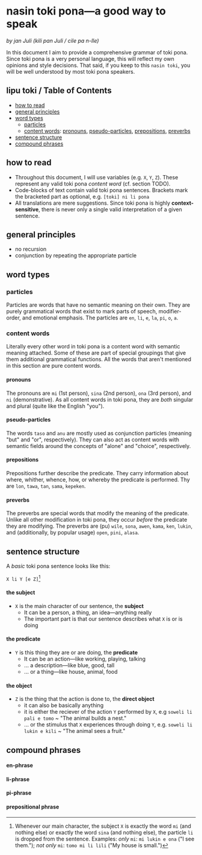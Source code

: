 # nasin toki pona—a good way to speak
*by jan Juli (kili pan Juli / cile pa n-Ile)*

In this document I aim to provide a comprehensive grammar of toki pona.
Since toki pona is a very personal language, this will reflect my own opinions and style decisions.
That said, if you keep to this `nasin toki`, you will be well understood by most toki pona speakers.

## lipu toki / Table of Contents

- [how to read](https://github.com/kilipan/nasin-toki#how-to-read)
- [general principles](https://github.com/kilipan/nasin-toki#general-principles)
- [word types](https://github.com/kilipan/nasin-toki#word-types)
  - [particles](https://github.com/kilipan/nasin-toki#particles)
  - [content words](https://github.com/kilipan/nasin-toki#content-words):
    [pronouns](https://github.com/kilipan/nasin-toki#pronouns),
    [pseudo-particles](https://github.com/kilipan/nasin-toki#pseudo-particles),
    [prepositions](https://github.com/kilipan/nasin-toki#prepositions),
    [preverbs](https://github.com/kilipan/nasin-toki#preverbs)
- [sentence structure](https://github.com/kilipan/nasin-toki#sentence-structure)
- [compound phrases](https://github.com/kilipan/nasin-toki#compound-phrases)

## how to read
- Throughout this document, I will use variables (e.g. `X`, `Y`, `Z`).
These represent any valid toki pona *content word* (cf. section TODO).
- Code-blocks of text contain valid toki pona sentences.
Brackets mark the bracketed part as optional, e.g. `[toki] ni li pona`
- All translations are mere suggestions.
Since toki pona is highly **context-sensitive**, there is never only a single valid interpretation of a given sentence.

## general principles
- no recursion
- conjunction by repeating the appropriate particle

## word types

### particles
Particles are words that have no semantic meaning on their own.
They are purely grammatical words that exist to mark parts of speech, modifier-order, and emotional emphasis.
The particles are
`en`, `li`, `e`, `la`, `pi`, `o`, `a`.

### content words
Literally every other word in toki pona is a content word with semantic meaning attached.
Some of these are part of special groupings that give them additional grammatical functions.
All the words that aren't mentioned in this section are pure content words.

#### pronouns
The pronouns are `mi` (1st person), `sina` (2nd person), `ona` (3rd person), and `ni` (demonstrative).
As all content words in toki pona, they are *both* singular and plural (quite like the English "you").

#### pseudo-particles
The words `taso` and `anu` are mostly used as conjunction particles (meaning "but" and "or", respectively).
They can also act as content words with semantic fields around the concepts of "alone" and "choice", respectively.

#### prepositions
Prepositions further describe the predicate.
They carry information about where, whither, whence, how, or whereby the predicate is performed.
Thy are `lon`, `tawa`, `tan`, `sama`, `kepeken`.

#### preverbs
The preverbs are special words that modify the meaning of the predicate.
Unlike all other modification in toki pona, they occur *before* the predicate they are modifying.
The preverbs are
(pu) `wile`, `sona`, `awen`, `kama`, `ken`, `lukin`, and (additionally, by popular usage)
`open`, `pini`, `alasa`.


## sentence structure
A *basic* toki pona sentence looks like this:

`X li Y [e Z]`[^li-dropping]

[^li-dropping]: Whenever our main character, the subject `X` is exactly the word `mi` (and nothing else) or exactly the word `sina` (and nothing else), the particle `li` is dropped from the sentence.
  Examples:
  *only* `mi`: `mi lukin e ona` ("I see them.");
  *not only* `mi`: `tomo mi li lili` ("My house is small.")

#### the subject
- `X` is the main character of our sentence, the **subject**
  - It can be a person, a thing, an idea—anything really
  - The important part is that our sentence describes what `X` is or is doing
#### the predicate
- `Y` is this thing they are or are doing, the **predicate**
  - It can be an action—like working, playing, talking
  - ... a description—like blue, good, tall
  - ... or a thing—like house, animal, food
#### the object
- `Z` is the thing that the action is done to, the **direct object**
  - it can also be basically anything
  - it is either the reciever of the action `Y` performed by `X`, e.g `soweli li pali e tomo` ~ "The animal builds a nest."
  - ... or the stimulus that `X` experiences through doing `Y`, e.g. `soweli li lukin e kili` ~ "The animal sees a fruit."

## compound phrases

#### en-phrase

#### li-phrase

#### pi-phrase

#### prepositional phrase
